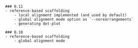 	### 0.11
	- reference-based scaffolding
		- local alignment implemented (and used by default)
		- global alignment mode option as `--norearrangements`
		- generating dot-plot

	### 0.10
	- reference-based scaffolding
		- global alignment mode
